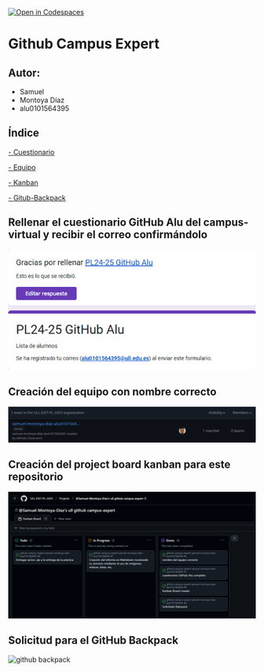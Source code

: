 [![Open in Codespaces](https://classroom.github.com/assets/launch-codespace-2972f46106e565e64193e422d61a12cf1da4916b45550586e14ef0a7c637dd04.svg)](https://classroom.github.com/open-in-codespaces?assignment_repo_id=17907297)
# Github Campus Expert 

## Autor:
- Samuel 
- Montoya Díaz 
- alu0101564395

## Índice
[- Cuestionario](#Rellenar-el-cuestionario-GitHub-Alu-del-campus-virtual-y-recibir-el-correo-confirmándolo)

[- Equipo](#Creación-del-equipo-con-nombre-correcto)

[- Kanban](#Creación-del-project-board-kanban-para-este-repositorio)

[- Gitub-Backpack](#Solicitud-para-el-GitHub-Backpack)


## Rellenar el cuestionario GitHub Alu del campus-virtual y recibir el correo confirmándolo

![correo de confirmacion del cuestionario](docs/Correo.png)

## Creación del equipo con nombre correcto

![equipo](docs/Equipo.png)

## Creación del project board kanban para este repositorio

![project board kanban](docs/Kanban_Board.png)

## Solicitud para el GitHub Backpack

![github backpack](docs/backpack.png)

